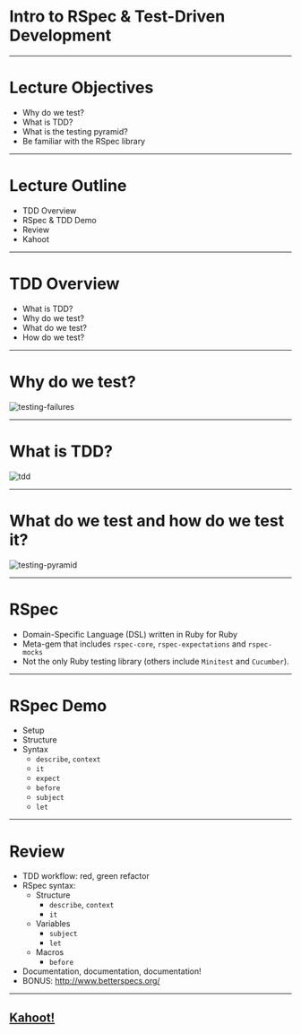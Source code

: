 # Intro to RSpec & Test-Driven Development

---

# Lecture Objectives

+ Why do we test?
+ What is TDD?
+ What is the testing pyramid?
+ Be familiar with the RSpec library

---

# Lecture Outline
+ TDD Overview
+ RSpec & TDD Demo
+ Review
+ Kahoot

---

# TDD Overview

+ What is TDD?
+ Why do we test?
+ What do we test?
+ How do we test?

---

# Why do we test?

![testing-failures](https://raw.githubusercontent.com/appacademy/worldwide-lecture-notes/master/ruby/w4d4-rspec/importance_of_testing.png?token=ANVMGKNVWVVBPUCNMTVOLU3BTZ4UQ)

---

# What is TDD?

![tdd](https://raw.githubusercontent.com/appacademy/worldwide-lecture-notes/master/ruby/w4d4-rspec/tdd.png?token=ANVMGKMFUNFOOB5SOUJXFETBTZ42U)

---

# What do we test and how do we test it?
![testing-pyramid](https://2.bp.blogspot.com/-YTzv_O4TnkA/VTgexlumP1I/AAAAAAAAAJ8/57-rnwyvP6g/s1600/image02.png)

---

# RSpec

+ Domain-Specific Language (DSL) written in Ruby for Ruby
+ Meta-gem that includes `rspec-core`, `rspec-expectations` and `rspec-mocks`
+ Not the only Ruby testing library (others include `Minitest` and `Cucumber`).

---

# RSpec Demo

+ Setup
+ Structure
+ Syntax
   + `describe`, `context`
   + `it`
   + `expect`
   + `before`
   + `subject`
   + `let`

---

# Review

+ TDD workflow: red, green refactor
+ RSpec syntax:
  + Structure
    + `describe`, `context`
    + `it`
  + Variables
    + `subject`
    + `let`
  + Macros
    + `before`
+ Documentation, documentation, documentation!
+ BONUS: http://www.betterspecs.org/

---
## [Kahoot!](https://play.kahoot.it/v2/?quizId=c590ac48-6b83-43f1-a51f-91b9bd2ce699)
